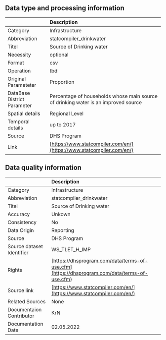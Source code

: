 ## Data type and processing information 

|                             | Description                                                                        |
|:----------------------------|:-----------------------------------------------------------------------------------|
| Category                    | Infrastructure                                                                     |
| Abbreviation                | statcompiler_drinkwater                                                            |
| Titel                       | Source of Drinking water                                                           |
| Necessity                   | optional                                                                           |
| Format                      | csv                                                                                |
| Operation                   | tbd                                                                                |
| Original Parameteter        | Proportion                                                                         |
| DataBase District Parameter | Percentage of households whose main source of drinking water is an improved source |
| Spatial details             | Regional Level                                                                     |
| Temporal details            | up to 2017                                                                         |
| Source                      | DHS Program                                                                        |
| Link                        | [https://www.statcompiler.com/en/](https://www.statcompiler.com/en/)               |

## Data quality information 

|                           | Description                                                                                  |
|:--------------------------|:---------------------------------------------------------------------------------------------|
| Category                  | Infrastructure                                                                               |
| Abbreviation              | statcompiler_drinkwater                                                                      |
| Titel                     | Source of Drinking water                                                                     |
| Accuracy                  | Unkown                                                                                       |
| Consistency               | No                                                                                           |
| Data Origin               | Reporting                                                                                    |
| Source                    | DHS Program                                                                                  |
| Source dataset Identifier | WS_TLET_H_IMP                                                                                |
| Rights                    | [https://dhsprogram.com/data/terms-of-use.cfm](https://dhsprogram.com/data/terms-of-use.cfm) |
| Source link               | [https://www.statcompiler.com/en/](https://www.statcompiler.com/en/)                         |
| Related Sources           | None                                                                                         |
| Documentaion Contributor  | KrN                                                                                          |
| Documentation Date        | 02.05.2022                                                                                   |